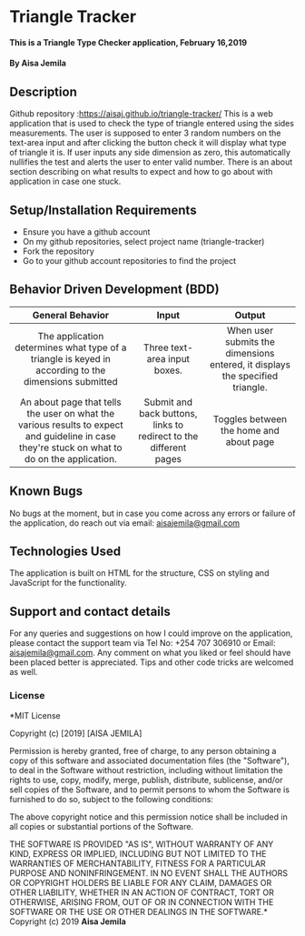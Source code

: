 # Triangle Tracker
#### This is a Triangle Type Checker application, February 16,2019
#### By **Aisa Jemila**
## Description
Github repository :https://aisaj.github.io/triangle-tracker/
This is a web application that is used to check the type of triangle entered using the sides measurements. The user is supposed to enter 3 random numbers on the text-area input and after clicking the button check it will display what type of triangle it is. If user inputs any side dimension as zero, this automatically nullifies the test and alerts the user to enter valid number. There is an about section describing on what results to expect and how to go about with application in case one stuck.
## Setup/Installation Requirements
* Ensure you have a github account
* On my github repositories, select project name (triangle-tracker)
* Fork the repository
* Go to your github account repositories to find the project
## Behavior Driven Development (BDD)
| General Behavior     | Input     | Output |
| :-------------: | :-------------: | :-------------: |
| The application determines what type of a triangle is keyed in according to the dimensions submitted      | Three text-area input boxes.      | When user submits the dimensions entered, it displays the specified triangle. |
| An about page that tells the user on what the various results to expect and guideline in case they're stuck on what to do on the application. | Submit and back buttons, links to redirect to the different pages | Toggles between the home and about page |
## Known Bugs
No bugs at the moment, but in case you come across any errors or failure of the application, do reach out via email: aisajemila@gmail.com
## Technologies Used
The application is built on HTML for the structure, CSS on styling and JavaScript for the functionality.
## Support and contact details
For any queries and suggestions on how I could improve on the application, please contact the support team via Tel No: +254 707 306910 or Email: aisajemila@gmail.com. Any comment on what you liked or feel should have been placed better is appreciated. Tips and other code tricks are welcomed as well.
### License
*MIT License

Copyright (c) [2019] [AISA JEMILA]

Permission is hereby granted, free of charge, to any person obtaining a copy
of this software and associated documentation files (the "Software"), to deal
in the Software without restriction, including without limitation the rights
to use, copy, modify, merge, publish, distribute, sublicense, and/or sell
copies of the Software, and to permit persons to whom the Software is
furnished to do so, subject to the following conditions:

The above copyright notice and this permission notice shall be included in all
copies or substantial portions of the Software.

THE SOFTWARE IS PROVIDED "AS IS", WITHOUT WARRANTY OF ANY KIND, EXPRESS OR
IMPLIED, INCLUDING BUT NOT LIMITED TO THE WARRANTIES OF MERCHANTABILITY,
FITNESS FOR A PARTICULAR PURPOSE AND NONINFRINGEMENT. IN NO EVENT SHALL THE
AUTHORS OR COPYRIGHT HOLDERS BE LIABLE FOR ANY CLAIM, DAMAGES OR OTHER
LIABILITY, WHETHER IN AN ACTION OF CONTRACT, TORT OR OTHERWISE, ARISING FROM,
OUT OF OR IN CONNECTION WITH THE SOFTWARE OR THE USE OR OTHER DEALINGS IN THE
SOFTWARE.*
Copyright (c) 2019 **Aisa Jemila**
